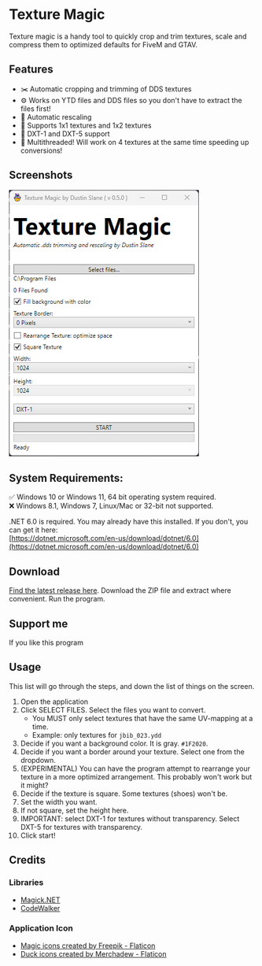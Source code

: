 # Texture Magic

Texture magic is a handy tool to quickly crop and trim textures, scale and compress them to optimized defaults for FiveM and GTAV.

## Features
 - ✂️ Automatic cropping and trimming of DDS textures
 - ⚙️ Works on YTD files and DDS files so you don't have to extract the files first!
 - 📐 Automatic rescaling
 - 📐 Supports 1x1 textures and 1x2 textures
 - 🎨 DXT-1 and DXT-5 support
 - 🚀 Multithreaded! Will work on 4 textures at the same time speeding up conversions!

## Screenshots
![An image of the application.](img/app.png)
 
## System Requirements:

✅ Windows 10 or Windows 11, 64 bit operating system required.\
❌ Windows 8.1, Windows 7, Linux/Mac or 32-bit not supported.

.NET 6.0 is required. You may already have this installed. If you don't, you can get it here:\
 [https://dotnet.microsoft.com/en-us/download/dotnet/6.0](https://dotnet.microsoft.com/en-us/download/dotnet/6.0)

## Download

[Find the latest release here](https://github.com/dustinslane/texture_magic/releases/latest). Download the ZIP file and extract where convenient. Run the program.

## Support me
If you like this program

## Usage

This list will go through the steps, and down the list of things on the screen.

1. Open the application
2. Click SELECT FILES. Select the files you want to convert.
   - You MUST only select textures that have the same UV-mapping at a time.
   - Example: only textures for `jbib_023.ydd`
3. Decide if you want a background color. It is gray. `#1F2020`.
4. Decide if you want a border around your texture. Select one from the dropdown.
5. (EXPERIMENTAL) You can have the program attempt to rearrange your texture in a more optimized arrangement. This probably won't work but it might?
6. Decide if the texture is square. Some textures (shoes) won't be.
7. Set the width you want.
8. If not square, set the height here.
9. IMPORTANT: select DXT-1 for textures without transparency. Select DXT-5 for textures with transparency.
10. Click start!

## Credits
### Libraries
- [Magick.NET](https://github.com/dlemstra/Magick.NET)
- [CodeWalker](https://github.com/dexyfex/CodeWalker)
### Application Icon 
- [Magic icons created by Freepik - Flaticon](https://www.flaticon.com/free-icons/magic)
- [Duck icons created by Merchadew - Flaticon](https://www.flaticon.com/free-icons/duck")